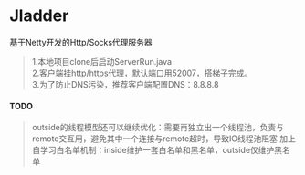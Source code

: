 # Jladder
基于Netty开发的Http/Socks代理服务器

> 1.本地项目clone后启动ServerRun.java    
> 2.客户端挂http/https代理，默认端口用52007，搭梯子完成。   
> 3.为了防止DNS污染，推荐客户端配置DNS：8.8.8.8

#### TODO
> outside的线程模型还可以继续优化：需要再独立出一个线程池，负责与remote交互用，避免其中一个连接与remote超时，导致IO线程池阻塞
> 加上自学习白名单机制：inside维护一套白名单和黑名单，outside仅维护黑名单